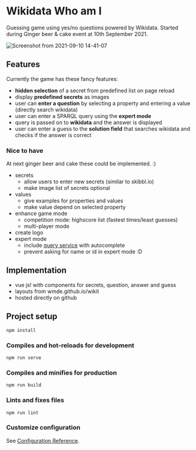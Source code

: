 # Wikidata Who am I

Guessing game using yes/no questions powered by Wikidata. Started during Ginger beer & cake event at 10th September 2021.

![Screenshot from 2021-09-10 14-41-07](https://user-images.githubusercontent.com/7815226/132860323-368f4e59-adb5-46c9-a81b-f571e4db4189.png)

## Features

Currently the game has these fancy features:

* **hidden selection** of a secret from predefined list on page reload
* display **predefined secrets** as images
* user can **enter a question** by selecting a property and entering a value (directly search wikidata)
* user can enter a SPARQL query using the **expert mode**
* query is passed on to **wikidata** and the answer is displayed
* user can enter a guess to the **solution field** that searches wikidata and checks if the answer is correct

### Nice to have
At next ginger beer and cake these could be implemented. :)

* secrets
  * allow users to enter new secrets (similar to skibbl.io)
  * make image list of secrets optional
* values
  * give examples for properties and values
  * make value depend on selected property
* enhance game mode
  * competition mode: highscore list (fastest times/least guesses)
  * multi-player mode
* create logo
* expert mode
  * include [query service](https://query.wikidata.org/) with autocomplete 
  * prevent asking for name or id in expert mode :D


## Implementation
* vue js! with components for secrets, question, answer and guess
* layouts from wmde.github.io/wikit
* hosted directly on github


## Project setup
```
npm install
```

### Compiles and hot-reloads for development
```
npm run serve
```

### Compiles and minifies for production
```
npm run build
```

### Lints and fixes files
```
npm run lint
```

### Customize configuration
See [Configuration Reference](https://cli.vuejs.org/config/).
